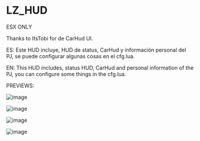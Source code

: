 # LZ_HUD

ESX ONLY

Thanks to ItsTobi for de CarHud UI.

ES: Este HUD incluye, HUD de status, CarHud y información personal del PJ, se puede configurar algunas cosas en el cfg.lua.

EN:  This HUD includes, status HUD, CarHud and personal information of the PJ, you can configure some things in the cfg.lua.

PREVIEWS:

![image](https://user-images.githubusercontent.com/94126308/172027179-11c91517-a78e-4ff4-848a-f2792c71b6f0.png)

![image](https://user-images.githubusercontent.com/94126308/172027183-e9494da5-cfd6-4c55-9d0e-46abda27fc27.png)

![image](https://user-images.githubusercontent.com/94126308/172027187-41573316-9098-46f9-a233-1d3c496b589d.png)

![image](https://user-images.githubusercontent.com/94126308/172027190-78f7ff5c-3a10-4f65-937d-5d1e33d4b59a.png)
